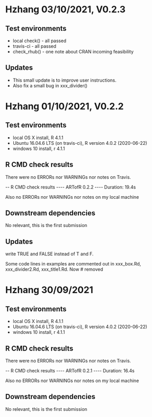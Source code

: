 # Hzhang 03/10/2021, V0.2.3

## Test environments
* local check() - all passed
* travis-ci - all passed 
* check_rhub() - one note about CRAN incoming feasibility

## Updates
* This small update is to improve user instructions.
* Also fix a small bug in xxx_divider()

# Hzhang 01/10/2021, V0.2.2

## Test environments
* local OS X install, R 4.1.1
* Ubuntu 16.04.6 LTS (on travis-ci), R version 4.0.2 (2020-06-22)
* windows 10 install, r 4.1.1

## R CMD check results
There were no ERRORs nor WARNINGs nor notes on Travis. 

-- R CMD check results ---- ARTofR 0.2.2 ----
Duration: 19.4s

Also no ERRORs nor WARNINGs nor notes on my local machine 

## Downstream dependencies
No relevant, this is the first submission

## Updates

write TRUE and FALSE instead of T and F. 

Some code lines in examples are commented out in xxx_box.Rd,
xxx_divider2.Rd, xxx_title1.Rd. Now # removed

# Hzhang 30/09/2021

## Test environments
* local OS X install, R 4.1.1
* Ubuntu 16.04.6 LTS (on travis-ci), R version 4.0.2 (2020-06-22)
* windows 10 install, r 4.1.1

## R CMD check results
There were no ERRORs nor WARNINGs nor notes on Travis. 

-- R CMD check results ---- ARTofR 0.2.1 ----
Duration: 16.4s

Also no ERRORs nor WARNINGs nor notes on my local machine 

## Downstream dependencies
No relevant, this is the first submission
